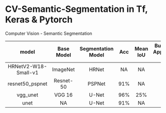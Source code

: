 # CV-Semantic-Segmentation in Tf, Keras & Pytorch   
Computer Vision - Semantic Segmentation


| model                | Base Model    | Segmentation Model | Acc  | Mean IoU | Bussiness Application Level |   
| :--:                 | :--:          | :--:               | :--: | :--:     | :--: |  
| HRNetV2-W18-Small-v1 | ImageNet      | HRNet              | NA   | NA       | NA   | 
| resnet50_pspnet      | Resnet-50     | PSPNet             | 91%  | NA       | NA   | 
| vgg_unet             | VGG 16        | U-Net              | 96%  | 25%      | NA   | 
| unet                 | NA            | U-Net              | 91%  | NA       | NA   | 
